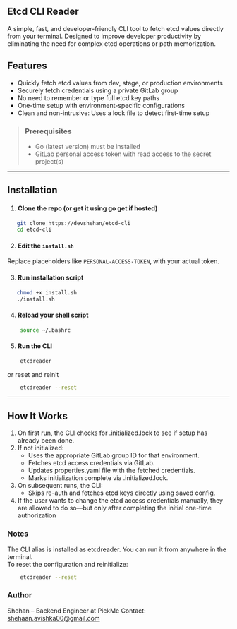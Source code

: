 ## Etcd CLI Reader

A simple, fast, and developer-friendly CLI tool to fetch etcd values directly from your terminal. Designed to improve developer productivity by eliminating the need for complex etcd operations or path memorization.

## Features
* Quickly fetch etcd values from dev, stage, or production environments
* Securely fetch credentials using a private GitLab group
* No need to remember or type full etcd key paths
* One-time setup with environment-specific configurations
* Clean and non-intrusive: Uses a lock file to detect first-time setup

> ###  Prerequisites
>  * Go (latest version) must be installed  
>  * GitLab personal access token with read access to the secret project(s)
---

## Installation
1. #### Clone the repo (or get it using go get if hosted)
```bash
   git clone https://devshehan/etcd-cli
   cd etcd-cli
```
2. #### Edit the `install.sh`  
Replace placeholders like `PERSONAL-ACCESS-TOKEN`, with your actual token.

3. #### Run installation script
```bash
   chmod +x install.sh
   ./install.sh
```
4. #### Reload your shell script
```bash
    source ~/.bashrc
```
5. #### Run the CLI
```bash
    etcdreader
```
or reset and reinit
```bash
    etcdreader --reset
```

---

## How It Works
1. On first run, the CLI checks for .initialized.lock to see if setup has already been done.
2. If not initialized:
   * Uses the appropriate GitLab group ID for that environment.
   * Fetches etcd access credentials via GitLab.
   * Updates properties.yaml file with the fetched credentials.
   * Marks initialization complete via .initialized.lock.
3. On subsequent runs, the CLI:
   * Skips re-auth and fetches etcd keys directly using saved config.
4. If the user wants to change the etcd access credentials manually, they are allowed to do so—but only after completing the initial one-time authorization

### Notes
The CLI alias is installed as etcdreader. You can run it from anywhere in the terminal.  
To reset the configuration and reinitialize:
```bash
    etcdreader --reset
```

### Author
Shehan – Backend Engineer at PickMe
Contact: shehaan.avishka00@gmail.com


